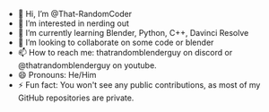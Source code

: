 - 👋 Hi, I’m @That-RandomCoder
- 👀 I’m interested in nerding out
- 🌱 I’m currently learning Blender, Python, C++, Davinci Resolve
- 💞️ I’m looking to collaborate on some code or blender
- 📫 How to reach me: thatrandomblenderguy on discord or @thatrandomblenderguy on youtube.
- 😄 Pronouns: He/Him
- ⚡ Fun fact: You won't see any public contributions, as most of my GitHub repositories are private.

<!---
That-RandomCoder/That-RandomCoder is a ✨ special ✨ repository because its `README.md` (this file) appears on your GitHub profile.
You can click the Preview link to take a look at your changes.
--->
